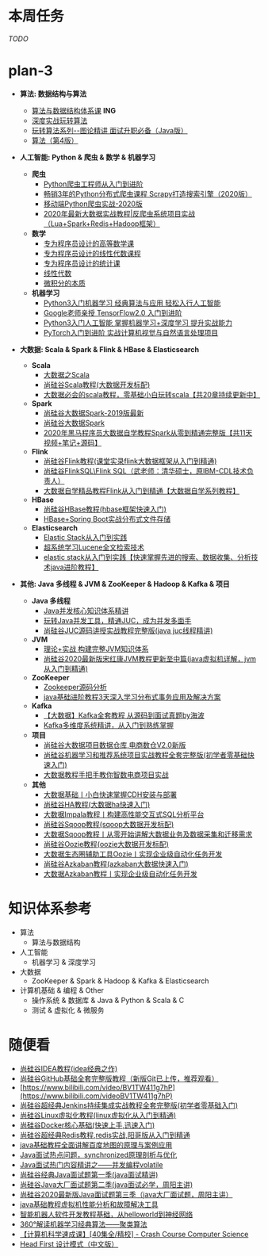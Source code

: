 # 本周任务

_TODO_




































# plan-3

- __算法: 数据结构与算法__
  - [算法与数据结构体系课](https://class.imooc.com/sale/datastructure) **ING**
  - [深度实战玩转算法](https://coding.imooc.com/class/138.html)
  - [玩转算法系列--图论精讲 面试升职必备（Java版）](https://coding.imooc.com/class/370.html)
  - [算法（第4版）](https://book.douban.com/subject/19952400/)

- __人工智能: Python & 爬虫 & 数学 & 机器学习__
  - **爬虫**
    - [Python爬虫工程师从入门到进阶](https://coding.imooc.com/class/325.html)
    - [畅销3年的Python分布式爬虫课程 Scrapy打造搜索引擎（2020版）](https://coding.imooc.com/class/92.html)
    - [移动端Python爬虫实战-2020版](https://coding.imooc.com/class/283.html)
    - [2020年最新大数据实战教程|反爬虫系统项目实战（Lua+Spark+Redis+Hadoop框架）](https://www.bilibili.com/video/BV1u54y1Q7iY)
  - **数学**
    - [专为程序员设计的高等数学课](https://coding.imooc.com/class/427.html)
    - [专为程序员设计的线性代数课程](https://coding.imooc.com/class/260.html)
    - [专为程序员设计的统计课](https://coding.imooc.com/class/371.html)
    - [线性代数](https://space.bilibili.com/88461692/channel/detail?cid=9450)
    - [微积分的本质](https://space.bilibili.com/88461692/channel/detail?cid=13407)
  - **机器学习**
    - [Python3入门机器学习 经典算法与应用 轻松入行人工智能](https://coding.imooc.com/class/169.html)
    - [Google老师亲授 TensorFlow2.0 入门到进阶](https://coding.imooc.com/class/344.html)
    - [Python3入门人工智能 掌握机器学习+深度学习 提升实战能力](https://coding.imooc.com/class/418.html)
    - [PyTorch入门到进阶 实战计算机视觉与自然语言处理项目](https://coding.imooc.com/class/440.html)

- __大数据: Scala & Spark & Flink & HBase & Elasticsearch__
  - **Scala**
    - [大数据之Scala](https://www.bilibili.com/video/BV164411Z7KY)
    - [尚硅谷Scala教程(大数据开发标配)](https://www.bilibili.com/video/BV15t411H776)
    - [大数据必会的scala教程，零基础小白玩转scala【共20章持续更新中】](https://www.bilibili.com/video/BV1Q5411t74z)
  - **Spark**
    - [尚硅谷大数据Spark-2019版最新](https://www.bilibili.com/video/BV174411X7Pk)
    - [尚硅谷大数据Spark](https://www.bilibili.com/video/BV1bb411L7xF)
    - [2020年黑马程序员大数据自学教程Spark从零到精通完整版【共11天视频+笔记+源码】](https://www.bilibili.com/video/BV1ui4y1V7Cf)
  - **Flink**
    - [尚硅谷Flink教程(课堂实录flink大数据框架从入门到精通)](https://www.bilibili.com/video/BV1gJ411Q72x)
    - [尚硅谷FlinkSQL\Flink SQL（武老师：清华硕士，原IBM-CDL技术负责人）](https://www.bilibili.com/video/BV12k4y1z7LM)
    - [大数据自学精品教程Flink从入门到精通【大数据自学系列教程】](https://www.bilibili.com/video/BV1xe411W7vx)
  - **HBase**
    - [尚硅谷HBase教程(hbase框架快速入门)](https://www.bilibili.com/video/BV1Y4411B7jy)
    - [HBase+Spring Boot实战分布式文件存储](https://coding.imooc.com/class/205.html)
  - **Elasticsearch**
    - [Elastic Stack从入门到实践](https://coding.imooc.com/class/181.html)
    - [超系统学习Lucene全文检索技术](https://www.bilibili.com/video/BV1eJ411q7nw)
    - [elastic stack从入门到实践【快速掌握先进的搜索、数据收集、分析技术java进阶教程】](https://www.bilibili.com/video/BV1R4411C7Tf)

- __其他: Java 多线程 & JVM & ZooKeeper & Hadoop & Kafka & 项目__
  - **Java 多线程**
    - [Java并发核心知识体系精讲](https://coding.imooc.com/class/362.html)
    - [玩转Java并发工具，精通JUC，成为并发多面手](https://coding.imooc.com/class/409.html)
    - [尚硅谷JUC源码讲授实战教程完整版(java juc线程精讲)](https://www.bilibili.com/video/BV14W411u7gB)
  - __**JVM**__
    - [理论+实战 构建完整JVM知识体系](https://coding.imooc.com/class/429.html)
    - [尚硅谷2020最新版宋红康JVM教程更新至中篇(java虚拟机详解，jvm从入门到精通)](https://www.bilibili.com/video/BV1PJ411n7xZ)
  - **ZooKeeper**
    - [Zookeeper源码分析](https://coding.imooc.com/class/361.html)
    - [java基础进阶教程3天深入学习分布式事务应用及解决方案](https://www.bilibili.com/video/BV1GJ411m73n)
  - **Kafka**
    - [【大数据】Kafka全套教程 从源码到面试真题by海波](https://www.youtube.com/playlist?list=PLmOn9nNkQxJEDjzl0iBYZ3WuXUuUStxZl)
    - [Kafka多维度系统精讲，从入门到熟练掌握](https://coding.imooc.com/class/434.html)
  - **项目**
    - [尚硅谷大数据项目数据仓库,电商数仓V2.0新版](https://www.bilibili.com/video/BV1df4y1U79z)
    - [尚硅谷机器学习和推荐系统项目实战教程全套完整版(初学者零基础快速入门)](https://www.bilibili.com/video/BV1R4411N78S)
    - [大数据教程手把手教你智数电商项目实战](https://www.bilibili.com/video/BV1ef4y1B7KX)
  - **其他**
    - [大数据基础丨小白快速掌握CDH安装与部署](https://www.bilibili.com/video/BV1PT4y1J7nW)
    - [尚硅谷HA教程(大数据ha快速入门)](https://www.bilibili.com/video/BV1zb411P7KY)
    - [大数据Impala教程丨构建高性能交互式SQL分析平台](https://www.bilibili.com/video/BV1AK411M7Gg)
    - [尚硅谷Sqoop教程(sqoop大数据开发标配)](https://www.bilibili.com/video/BV1jb411A7tc)
    - [大数据Sqoop教程丨从零开始讲解大数据业务及数据采集和迁移需求](https://www.bilibili.com/video/BV1vV411U7wU)
    - [尚硅谷Oozie教程(oozie大数据开发标配)](https://www.bilibili.com/video/BV1jb411A7Ar)
    - [大数据生态圈辅助工具Oozie丨实现企业级自动化任务开发](https://www.bilibili.com/video/BV1KA411e7iB)
    - [尚硅谷Azkaban教程(azkaban大数据快速入门)](https://www.bilibili.com/video/BV1t4411B7Rh)
    - [大数据Azkaban教程丨实现企业级自动化任务开发](https://www.bilibili.com/video/BV1DK4y1v7Ns)

# 知识体系参考

- 算法
  - 算法与数据结构
- 人工智能
  - 机器学习 & 深度学习
- 大数据
  - ZooKeeper & Spark & Hadoop & Kafka & Elasticsearch
- 计算机基础 & 编程 & Other
  - 操作系统 & 数据库 & Java & Python & Scala & C
  - 测试 & 虚拟化 & 微服务

# 随便看

- [尚硅谷IDEA教程(idea经典之作)](https://www.bilibili.com/video/BV1PW411X75p)
- [尚硅谷GitHub基础全套完整版教程（新版Git已上传，推荐观看）](https://www.bilibili.com/videoBV1pW411A7a5)
- [https://www.bilibili.com/video/BV1TW411g7hP](https://www.bilibili.com/videoBV1TW411g7hP)
- [尚硅谷超经典Jenkins持续集成实战教程全套完整版(初学者零基础入门)](https://www.bilibili.comvideo/BV1GW411w7pn)
- [尚硅谷Linux虚拟化教程(linux虚拟化从入门到精通)](https://www.bilibili.com/video/BV1n4411v7Rz)
- [尚硅谷Docker核心基础(快速上手,迅速入门)](https://www.bilibili.com/video/BV1Ls411n7mx)
- [尚硅谷超经典Redis教程,redis实战,阳哥版从入门到精通](https://www.bilibili.com/videoBV1oW411u75R)
- [java基础教程全面讲解百度地图的原理与案例应用](https://www.bilibili.com/video/BV1Wa4y1e7AK)
- [Java面试热点问题，synchronized原理剖析与优化](https://www.bilibili.com/video/BV1aJ411V763)
- [Java面试热门内容精讲之——并发编程volatile](https://www.bilibili.com/video/BV1BJ411j7qb)
- [尚硅谷经典Java面试题第一季(java面试精讲)](https://www.bilibili.com/video/BV1Eb411P7bP)
- [尚硅谷Java大厂面试题第二季(java面试必学，周阳主讲)](https://www.bilibili.com/video/BV18b411M7xz)
- [尚硅谷2020最新版Java面试题第三季（java大厂面试题，周阳主讲）](https://www.bilibili.com/video/BV1Hy4y1B78T)
- [java基础教程虚拟机性能分析和故障解决工具](https://www.bilibili.com/video/BV1N741127Wt)
- [智能机器人软件开发教程基础，从helloworld到神经网络](https://www.bilibili.com/video/BV1L4411v7fB)
- [360°解读机器学习经典算法——聚类算法](https://www.bilibili.com/video/BV1jb411p7ZF)
- [【计算机科学速成课】[40集全/精校] - Crash Course Computer Science](https://www.bilibili.com/video/BV1EW411u7th)
- [Head First 设计模式（中文版）](https://book.douban.com/subject/2243615/)

